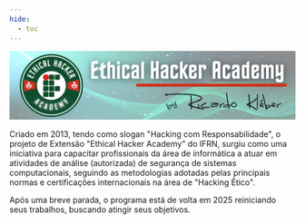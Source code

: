 ```yaml
---
hide:
  - toc
---
```


![Website do Prof. Ricardo Kléber](./assets/images/eha_banner_home.png)

Criado em 2013, tendo como slogan "Hacking com Responsabilidade", o projeto de Extensão "Ethical Hacker Academy" do IFRN, surgiu como uma iniciativa para capacitar profissionais da área de informática a atuar em atividades de análise (autorizada) de segurança de sistemas computacionais, seguindo as metodologias adotadas pelas principais normas e certificações internacionais na área de "Hacking Ético".

Após uma breve parada, o programa está de volta em 2025 reiniciando seus trabalhos, buscando atingir seus objetivos.